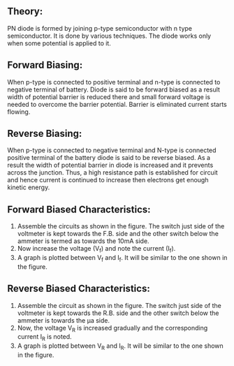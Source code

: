 

<h2>Theory:</h2>
<p>PN diode is formed by joining p-type semiconductor with n type semiconductor. It is done by various techniques. The diode works only when some potential is applied to it.</p>

<h2>Forward Biasing:</h2>
<p>When p-type is connected to positive terminal and n-type is connected to negative terminal of battery. Diode is said to be forward biased as a result width of potential barrier is reduced there and small forward voltage is needed to overcome the barrier potential. Barrier is eliminated current starts flowing.</p>

<h2>Reverse Biasing:</h2>
<p>When p-type is connected to negative terminal and N-type is connected positive terminal of the battery diode is said to be reverse biased. As a result the width of potential barrier in diode is increased and it prevents across the junction. Thus, a high resistance path is established for circuit and hence current is continued to increase then electrons get enough kinetic energy.</p>

<h2>Forward Biased Characteristics:</h2>
<ol>
  <li>Assemble the circuits as shown in the figure. The switch just side of the voltmeter is kept towards the F.B. side and the other switch below the ammeter is termed as towards the 10mA side.</li>
  <li>Now increase the voltage (V<sub>f</sub>) and note the current (I<sub>f</sub>).</li>
  <li>A graph is plotted between V<sub>f</sub> and I<sub>f</sub>. It will be similar to the one shown in the figure.</li>
</ol>

<h2>Reverse Biased Characteristics:</h2>
<ol>
  <li>Assemble the circuit as shown in the figure. The switch just side of the voltmeter is kept towards the R.B. side and the other switch below the ammeter is towards the µa side.</li>
  <li>Now, the voltage V<sub>R</sub> is increased gradually and the corresponding current I<sub>R</sub> is noted.</li>
  <li>A graph is plotted between V<sub>R</sub> and I<sub>R</sub>. It will be similar to the one shown in the figure.</li>
</ol>













